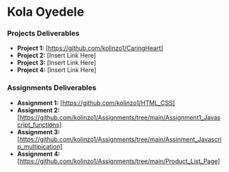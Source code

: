 # Kola Oyedele 

### Projects Deliverables
- **Project 1:** [https://github.com/kolinzo1/CaringHeart]
- **Project 2:** [Insert Link Here]
- **Project 3:** [Insert Link Here]
- **Project 4:** [Insert Link Here]

### Assignments Deliverables
- **Assignment 1:** [https://github.com/kolinzo1/HTML_CSS]
- **Assignment 2:** [https://github.com/kolinzo1/Assignments/tree/main/Assignment1_Javascript_functions]
- **Assignment 3:** [https://github.com/kolinzo1/Assignments/tree/main/Assinment_Javascrip_multipication]
- **Assignment 4:** [https://github.com/kolinzo1/Assignments/tree/main/Product_List_Page]










[def]: ./BootCamp/Bootcamp/Images/Portrait